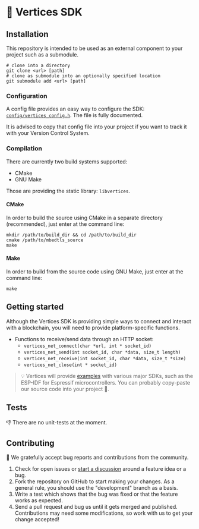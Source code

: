 # 💎 Vertices SDK

## Installation

This repository is intended to be used as an external component to your project such as a submodule.

```shell
# clone into a directory
git clone <url> [path]
# clone as submodule into an optionally specified location
git submodule add <url> [path]
```

### Configuration

A config file provides an easy way to configure the SDK: [`config/vertices_config.h`](config/vertices_config.h). The file is fully documented.

It is advised to copy that config file into your project if you want to track it with your Version Control System.

### Compilation

There are currently two build systems supported:

* CMake
* GNU Make

Those are providing the static library: `libvertices`.

#### CMake

In order to build the source using CMake in a separate directory (recommended), just enter at the command line:

```shell
mkdir /path/to/build_dir && cd /path/to/build_dir
cmake /path/to/mbedtls_source
make
```

#### Make

In order to build from the source code using GNU Make, just enter at the command line:

```shell
make
```

## Getting started

Although the Vertices SDK is providing simple ways to connect and interact with a blockchain, you will need to provide platform-specific functions.

* Functions to receive/send data through an HTTP socket:
    * `vertices_net_connect(char *url, int * socket_id)`
    * `vertices_net_send(int socket_id, char *data, size_t length)`
    * `vertices_net_receive(int socket_id, char *data, size_t *size)`
    * `vertices_net_close(int * socket_id)`

> 💡 Vertices will provide [examples](examples/) with various major SDKs, such as the ESP-IDF for Espressif microcontrollers. You can probably copy-paste our source code into your project 🙂.

## Tests

👎 There are no unit-tests at the moment.

## Contributing

🤗 We gratefully accept bug reports and contributions from the community.

1.  Check for open issues or [start a discussion](https://discord.gg/buaqNSum) around a feature idea or a bug.
2.  Fork the repository on GitHub to start making your changes. As a general rule, you should use the "development" branch as a basis.
3.  Write a test which shows that the bug was fixed or that the feature works as expected.
4.  Send a pull request and bug us until it gets merged and published. Contributions may need some modifications, so work with us to get your change accepted!

